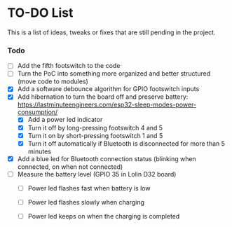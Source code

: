# TO-DO List

This is a list of ideas, tweaks or fixes that are still pending in the project.

### Todo

* [ ] Add the fifth footswitch to the code
* [ ] Turn the PoC into something more organized and better structured (move code to modules)
* [X] Add a software debounce algorithm for GPIO footswitch inputs
* [X] Add hibernation to turn the board off and preserve battery: https://lastminuteengineers.com/esp32-sleep-modes-power-consumption/
  * [X] Add a power led indicator
  * [X] Turn it off by long-pressing footswitch 4 and 5
  * [X] Turn it on by short-pressing footswitch 1 and 5
  * [X] Turn it off automatically if Bluetooth is disconnected for more than 5 minutes
* [X] Add a blue led for Bluetooth connection status (blinking when connected, on when not connected)
* [ ] Measure the battery level (GPIO 35 in Lolin D32 board)
  * [ ] Power led flashes fast when battery is low
  * [ ] Power led flashes slowly when charging
  * [ ] Power led keeps on when the charging is completed
  
